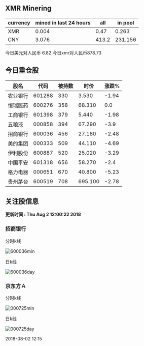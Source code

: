## XMR Minering

|currency|mined in last 24 hours|all|in pool|
|---|---|---|---|
|XMR|0.004|0.47|0.263|
|CNY|3.076|413.2|231.156|

今日美元对人民币 6.82	今日xmr对人民币878.73


## 今日重仓股 

|股名|代码|被持数|时价|涨跌%|
|---|---|---|---|---|
|农业银行|601288|330|3.530|-1.94|
|恒瑞医药|600276|358|68.310|0.0|
|工商银行|601398|379|5.440|-1.98|
|五粮液|000858|394|67.290|-3.9|
|招商银行|600036|456|27.180|-2.48|
|美的集团|000333|509|44.110|-4.69|
|伊利股份|600887|520|25.020|-3.29|
|中国平安|601318|656|58.270|-2.4|
|格力电器|000651|670|40.800|-5.23|
|贵州茅台|600519|708|695.100|-2.78|

## 关注股信息
**更新时间 : Thu Aug  2 12:00:22 2018**
### 招商银行 
分时k线

![600036min](http://image.sinajs.cn/newchart/min/n/sh600036.gif)

日k线

![600036day](http://image.sinajs.cn/newchart/daily/n/sh600036.gif)

### 京东方Ａ 
分时k线

![000725min](http://image.sinajs.cn/newchart/min/n/sz000725.gif)

日k线

![000725day](http://image.sinajs.cn/newchart/daily/n/sz000725.gif)

2018-08-02 12:15